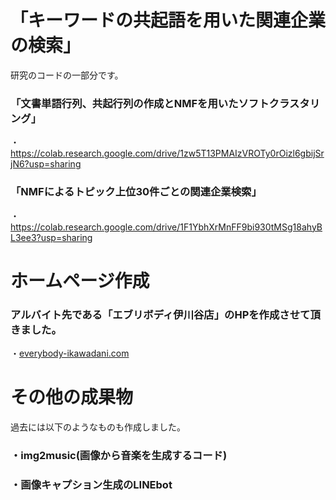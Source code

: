# 「キーワードの共起語を用いた関連企業の検索」
 研究のコードの一部分です。
### 「文書単語行列、共起行列の作成とNMFを用いたソフトクラスタリング」
・https://colab.research.google.com/drive/1zw5T13PMAIzVROTy0rOizl6gbijSrjN6?usp=sharing

### 「NMFによるトピック上位30件ごとの関連企業検索」
・https://colab.research.google.com/drive/1F1YbhXrMnFF9bi930tMSg18ahyBL3ee3?usp=sharing 




# ホームページ作成 
### アルバイト先である「エブリボディ伊川谷店」のHPを作成させて頂きました。
・[everybody-ikawadani.com](https://everybody-ikawadani.com/)

# その他の成果物
過去には以下のようなものも作成しました。
### ・img2music(画像から音楽を生成するコード)
### ・画像キャプション生成のLINEbot

